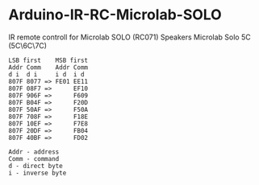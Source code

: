 # Arduino-IR-RC-Microlab-SOLO
IR remote controll for Microlab SOLO (RC071)
Speakers Microlab Solo 5C (5C\6C\7C)
```
LSB first    MSB first
Addr Comm    Addr Comm
d i  d i     i d  i d
807F 8077 => FE01 EE11
807F 08F7 =>      EF10
807F 906F =>      F609
807F B04F =>      F20D
807F 50AF =>      F50A
807F 708F =>      F18E
807F 10EF =>      F7E8
807F 20DF =>      FB04
807F 40BF =>      FD02

Addr - address
Comm - command
d - direct byte
i - inverse byte
```

